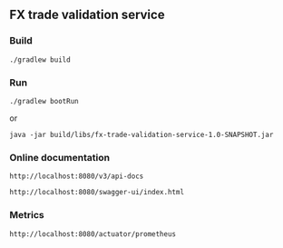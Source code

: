 ## FX trade validation service

### Build

```./gradlew build```


### Run

```./gradlew bootRun```

or 

```java -jar build/libs/fx-trade-validation-service-1.0-SNAPSHOT.jar```

### Online documentation

```http://localhost:8080/v3/api-docs```

```http://localhost:8080/swagger-ui/index.html```

### Metrics

```http://localhost:8080/actuator/prometheus```